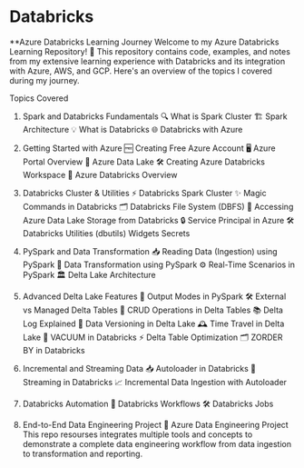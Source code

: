 # Databricks

**Azure Databricks Learning Journey
Welcome to my Azure Databricks Learning Repository! 🚀 This repository contains code, examples, and notes from my extensive learning experience with Databricks and its integration with Azure, AWS, and GCP. Here's an overview of the topics I covered during my journey.

Topics Covered
1. Spark and Databricks Fundamentals
🔍 What is Spark Cluster
🏗️ Spark Architecture
💡 What is Databricks
🌐 Databricks with Azure

2. Getting Started with Azure
🆓 Creating Free Azure Account
🖥️ Azure Portal Overview
📂 Azure Data Lake
🛠️ Creating Azure Databricks Workspace
📜 Azure Databricks Overview

3. Databricks Cluster & Utilities
⚡ Databricks Spark Cluster
✨ Magic Commands in Databricks
🗂️ Databricks File System (DBFS)
🔑 Accessing Azure Data Lake Storage from Databricks
🔒 Service Principal in Azure
🛠️ Databricks Utilities (dbutils)
Widgets
Secrets

4. PySpark and Data Transformation
📥 Reading Data (Ingestion) using PySpark
🔄 Data Transformation using PySpark
⚙️ Real-Time Scenarios in PySpark
🏛️ Delta Lake Architecture

5. Advanced Delta Lake Features
🚀 Output Modes in PySpark
🛠️ External vs Managed Delta Tables
📝 CRUD Operations in Delta Tables
📚 Delta Log Explained
📜 Data Versioning in Delta Lake
🕰️ Time Travel in Delta Lake
🧹 VACUUM in Databricks
⚡ Delta Table Optimization
🗂️ ZORDER BY in Databricks

6. Incremental and Streaming Data
📥 Autoloader in Databricks
🔄 Streaming in Databricks
📈 Incremental Data Ingestion with Autoloader

7. Databricks Automation
🔄 Databricks Workflows
🛠️ Databricks Jobs

8. End-to-End Data Engineering Project
🌟 Azure Data Engineering Project
This repo  resourses integrates multiple tools and concepts to demonstrate a complete data engineering workflow from data ingestion to transformation and reporting.

